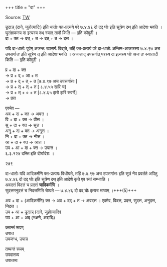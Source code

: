 +++
title = "दा"
+++

Source: [TW](https://ashtadhyayi.com/courses/bhaashaapaak3/)

डुदाञ् (दाने, जुहोत्यादिः) इति धातोः क्त-प्रत्यये परे ७.४.४६ दो दद् घोः इति सूत्रेण दथ् इति आदेशः भवति ।  
घुसंज्ञकस्य दा इत्यस्य दथ् स्यात् तादौ किति —‌ इति कौमुदी ।   
दा + क्त → दथ् + त → दत् + त → दत्त ।

यदि दा-धातोः पूर्वम् अजन्तः उपसर्गः विद्यते, तर्हि क्त-प्रत्यये परे दा-धातोः अन्तिम-आकारस्य  ७.४.९७ अच उपसर्गात्तः इति सूत्रेण त् इति आदेशः भवति । अजन्ताद् उपसर्गात् परस्य दा इत्यस्य घोः अचः तः स्यात्तादौ किति — इति कौमुदी । 

प्र + दा + क्त   
→ प्र + द् + आ + त  
→ प्र + द् + त् + त  [७.४.९७ अच उपसर्गात्तः ]  
→ प्र + त् + त् + त [ ८.४.५५‌ खरि च]  
→ प्र + त्  + ० + त [८.४.६५ झरो झरि सवर्णे]  
→ प्रत्त

एवमेव —  
अव  + दा + क्त →  अवत्त ।  
वि + दा + क्त →‌ वीत्त ।  
सु + दा + क्त → सूत्त ।  
अनु + दा + क्त → अनूत्त ।  
नि + दा + क्त → नीत्त ।  
आ + दा + क्त → आत्त ।  
उप + आ + दा + क्त → उपात्त ।  
६.३.१२४ दस्ति इति दीर्घादेशः ।  


२७९

दा-धातोः यदि आदिकर्मणि क्त-प्रत्ययः विधीयते, तर्हि ७.४.९७ अच उपसर्गात्तः इति सूत्रं नैव प्रवर्तते अपितु  ७.४.४६ दो दद् घोः इति सूत्रेण दथ् इति आदेशे कृते एव रूपं सम्भवति ।  
अवदत्तं विदत्तं च प्रदत्तं **चादिकर्मणि** ।  
सुदत्तमनुदत्तं च निदत्तमिति चेष्यते —  ७.४.४६ दो दद् घोः इत्यत्र भाष्यम् ।+++(5)+++  

अव + दा + (आदिकर्मणि) क्त → अव + दद् + त →‌ अवदत्त । एवमेव, विदत्त, प्रदत्त, सुदत्त, अनुदत्त, निदत्त ।  
उप + आ + डुदाञ् (दाने, जुहोत्यादिः)  
उप + आ + अद् (भक्षणे, अदादिः)  

क्तान्तं रूपम्  
उपात्त  
उपजग्ध, उपान्न  

तव्यन्तं रूपम्  
उपदातव्य  
उपात्तव्य  

